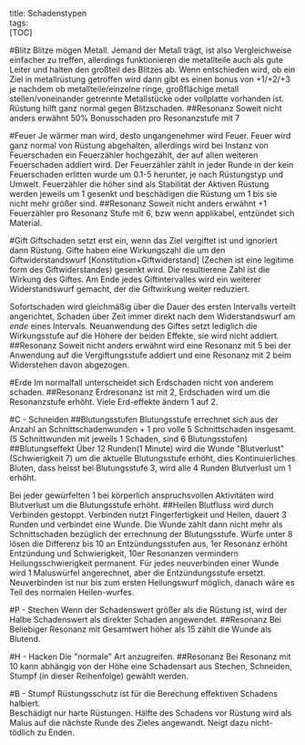 title: Schadenstypen  
tags:   
[TOC]#BlitzBlitze mögen Metall. Jemand der Metall trägt, ist also Vergleichweise einfacher zu treffen, allerdings funktionieren die metallteile auch als gute Leiter und halten den großteil des Blitzes ab. Wenn entschieden wird, ob ein Ziel in metallrüstung getroffen wird dann gibt es einen bonus von +1/+2/+3 je nachdem ob metallteile/einzelne ringe, großflächige metall stellen/voneinander getrennte Metallstücke oder vollplatte vorhanden ist. Rüstung hilft ganz normal gegen Blitzschaden.##ResonanzSoweit nicht anders erwähnt 50% Bonusschaden pro Resonanzstufe mit 7#FeuerJe wärmer man wird, desto ungangenehmer wird Feuer.Feuer wird ganz normal von Rüstung abgehalten, allerdings wird bei Instanz von Feuerschaden ein Feuerzähler hochgezählt, der auf allen weiteren Feuerschaden addiert wird. Der Feuerzähler zählt in jeder Runde in der kein Feuerschaden erlitten wurde um 0.1-5 herunter, je nach Rüstungstyp und Umwelt. Feuerzähler die höher sind als Stabilität der Aktiven Rüstung werden jeweils um 1 gesenkt und beschädigen die Rüstung um 1 bis sie nicht mehr größer sind.##ResonanzSoweit nicht anders erwähnt +1 Feuerzähler pro Resonanz Stufe mit 6, bzw wenn applikabel, entzündet sich Material.#GiftGiftschaden setzt erst ein, wenn das Ziel vergiftet ist und ignoriert dann Rüstung. Gifte haben eine Wirkungszahl die um den Giftwiderstandswurf [Konstitution+Giftwiderstand] (Zechen ist eine legitime form des Giftwiderstandes) gesenkt wird. Die resultierene Zahl ist die Wirkung des Giftes. Am Ende jedes Giftintervalles wird ein weiterer Widerstandswurf gemacht, der die Giftwirkung weiter reduziert.Sofortschaden wird gleichmäßig über die Dauer des ersten Intervalls verteilt angerichtet, Schaden über Zeit immer direkt nach dem Widerstandswurf am *ende* eines Intervals. Neuanwendung des Giftes setzt lediglich die Wirkungsstufe auf die Höhere der beiden Effekte, sie wird nicht addiert. ##ResonanzSoweit nicht anders erwähnt wird eine Resonanz mit 5 bei der Anwendung auf die Vergiftungsstufe addiert und eine Resonanz mit 2 beim Widerstehen davon abgezogen.#ErdeIm normalfall unterscheidet sich Erdschaden nicht von anderem schaden.##ResonanzErdresonanz ist mit 2, Erdschaden wird um die Resonanzstufe erhöht.Viele Erd-effekte ändern 1 auf 2.#C - Schneiden##BlutungsstufenBlutungsstufe errechnet sich aus der Anzahl an Schnittschadenwunden + 1 pro volle 5 Schnittschaden insgesamt.(5 Schnittwunden mit jeweils 1 Schaden, sind 6 Blutungsstufen)##BlutungseffektÜber 12 Runden(1 Minute) wird die Wunde "Blutverlust" (Schwierigkeit 7) um die aktuelle Blutungsstufe erhöht, dies Kontinuierliches Bluten, dass heisst bei Blutungsstufe 3, wird alle 4 Runden Blutverlust um 1 erhöht.Bei jeder gewürfelten 1 bei körperlich anspruchsvollen Aktivitäten wird Blutverlust um die Blutungsstufe erhöht.##HeilenBlutfluss wird durch Verbinden gestoppt. Verbinden nutzt Fingerfertigkeit und Heilen, dauert 3 Runden und verbindet eine Wunde. Die Wunde zählt dann nicht mehr als Schnittschaden bezüglich der errechnung der Blutungsstufe. Würfe unter 8 lösen die Differenz bis 10 an Entzündungsstufen aus, 1er Resonanz erhöht Entzündung und Schwierigkeit, 10er Resonanzen vermindern Heilungsschwierigkeit permanent.Für jedes neuverbinden einer Wunde wird 1 Maluswürfel angerechnet, aber die Entzündungsstufe ersetzt. Neuverbinden ist nur bis zum ersten Heilungswurf möglich, danach wäre es Teil des normalen Heilen-wurfes.#P - StechenWenn der Schadenswert größer als die Rüstung ist, wird der Halbe Schadenswert als direkter Schaden angewendet.##Resonanz Bei Beliebiger Resonanz mit Gesamtwert höher als 15 zählt die Wunde als Blutend. #H - HackenDie "normale" Art anzugreifen. ##ResonanzBei Resonanz mit 10 kann abhängig von der Höhe eine Schadensart aus Stechen, Schneiden, Stumpf (in dieser Reihenfolge) gewählt werden.#B - StumpfRüstungsschutz ist für die Berechung effektiven Schadens halbiert.  Beschädigt nur harte Rüstungen. Hälfte des Schadens vor Rüstung wird als Malus auf die nächste Runde des Zieles angewandt.Neigt dazu nicht-tödlich zu Enden.